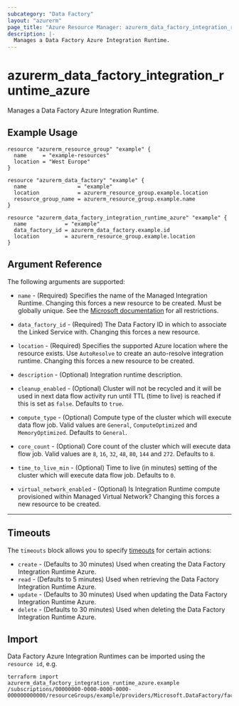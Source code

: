 ```yaml
---
subcategory: "Data Factory"
layout: "azurerm"
page_title: "Azure Resource Manager: azurerm_data_factory_integration_runtime_azure"
description: |-
  Manages a Data Factory Azure Integration Runtime.
---
```


# azurerm_data_factory_integration_runtime_azure

Manages a Data Factory Azure Integration Runtime.

## Example Usage

```hcl
resource "azurerm_resource_group" "example" {
  name     = "example-resources"
  location = "West Europe"
}

resource "azurerm_data_factory" "example" {
  name                = "example"
  location            = azurerm_resource_group.example.location
  resource_group_name = azurerm_resource_group.example.name
}

resource "azurerm_data_factory_integration_runtime_azure" "example" {
  name            = "example"
  data_factory_id = azurerm_data_factory.example.id
  location        = azurerm_resource_group.example.location
}
```

## Argument Reference

The following arguments are supported:

* `name` - (Required) Specifies the name of the Managed Integration Runtime. Changing this forces a new resource to be created. Must be globally unique. See the [Microsoft documentation](https://docs.microsoft.com/azure/data-factory/naming-rules) for all restrictions.

* `data_factory_id` - (Required) The Data Factory ID in which to associate the Linked Service with. Changing this forces a new resource.

* `location` - (Required) Specifies the supported Azure location where the resource exists. Use `AutoResolve` to create an auto-resolve integration runtime. Changing this forces a new resource to be created.

* `description` - (Optional) Integration runtime description.

* `cleanup_enabled` - (Optional) Cluster will not be recycled and it will be used in next data flow activity run until TTL (time to live) is reached if this is set as `false`. Defaults to `true`.

* `compute_type` - (Optional) Compute type of the cluster which will execute data flow job. Valid values are `General`, `ComputeOptimized` and `MemoryOptimized`. Defaults to `General`.

* `core_count` - (Optional) Core count of the cluster which will execute data flow job. Valid values are `8`, `16`, `32`, `48`, `80`, `144` and `272`. Defaults to `8`.

* `time_to_live_min` - (Optional) Time to live (in minutes) setting of the cluster which will execute data flow job. Defaults to `0`.

* `virtual_network_enabled` - (Optional) Is Integration Runtime compute provisioned within Managed Virtual Network? Changing this forces a new resource to be created.

---

## Timeouts

The `timeouts` block allows you to specify [timeouts](https://www.terraform.io/language/resources/syntax#operation-timeouts) for certain actions:

* `create` - (Defaults to 30 minutes) Used when creating the Data Factory Integration Runtime Azure.
* `read` - (Defaults to 5 minutes) Used when retrieving the Data Factory Integration Runtime Azure.
* `update` - (Defaults to 30 minutes) Used when updating the Data Factory Integration Runtime Azure.
* `delete` - (Defaults to 30 minutes) Used when deleting the Data Factory Integration Runtime Azure.

## Import

Data Factory Azure Integration Runtimes can be imported using the `resource id`, e.g.

```shell
terraform import azurerm_data_factory_integration_runtime_azure.example /subscriptions/00000000-0000-0000-0000-000000000000/resourceGroups/example/providers/Microsoft.DataFactory/factories/example/integrationruntimes/example
```
